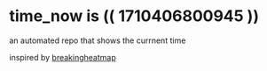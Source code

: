 # time_now is (( 1710406800945 ))

an automated repo that shows the currnent time

inspired by [breakingheatmap](https://github.com/breakingheatmap/breakingheatmap)
